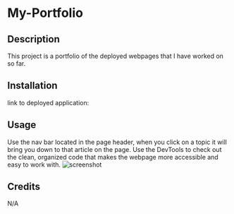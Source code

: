 # My-Portfolio

## Description
This project is a portfolio of the deployed webpages that I have worked on so far.

## Installation
link to deployed application: 

## Usage
Use the nav bar located in the page header, when you click on a topic it will bring you down to that article on the page.
Use the DevTools to check out the clean, organized code that makes the webpage more accessible and easy to work with. 
![screenshot](assets/screenshot.png)

## Credits

N/A
